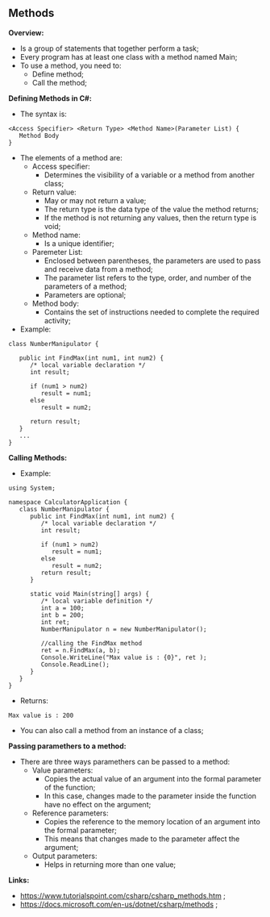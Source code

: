 ## Methods

**Overview:**

- Is a group of statements that together perform a task;
- Every program has at least one class with a method named Main;
- To use a method, you need to:  
  - Define method;
  - Call the method;

**Defining Methods in C#:**

- The syntax is:

```
<Access Specifier> <Return Type> <Method Name>(Parameter List) {
   Method Body
}
```

- The elements of a method are:
  - Access specifier:
    - Determines the visibility of a variable or a method from another class;
  - Return value:
    - May or may not return a value;
    - The return type is the data type of the value the method returns;
    - If the method is not returning any values, then the return type is void;
  - Method name:
    - Is a unique identifier;
  - Paremeter List:
    - Enclosed between parentheses, the parameters are used to pass and receive data from a method;
    - The parameter list refers to the type, order, and number of the parameters of a method;
    - Parameters are optional;
  - Method body:
    - Contains the set of instructions needed to complete the required activity;
- Example:

```
class NumberManipulator {

   public int FindMax(int num1, int num2) {
      /* local variable declaration */
      int result;

      if (num1 > num2)
         result = num1;
      else
         result = num2;

      return result;
   }
   ...
}
```

**Calling Methods:**

- Example:

```
using System;

namespace CalculatorApplication {
   class NumberManipulator {
      public int FindMax(int num1, int num2) {
         /* local variable declaration */
         int result;

         if (num1 > num2)
            result = num1;
         else
            result = num2;
         return result;
      }

      static void Main(string[] args) {
         /* local variable definition */
         int a = 100;
         int b = 200;
         int ret;
         NumberManipulator n = new NumberManipulator();

         //calling the FindMax method
         ret = n.FindMax(a, b);
         Console.WriteLine("Max value is : {0}", ret );
         Console.ReadLine();
      }
   }
}
```

- Returns:

```
Max value is : 200
```

- You can also call a method from an instance of a class;

**Passing paramethers to a method:**

- There are three ways paramethers can be passed to a method:
  - Value parameters:
    - Copies the actual value of an argument into the formal parameter of the function;
    - In this case, changes made to the parameter inside the function have no effect on the argument;
  - Reference parameters:
    - Copies the reference to the memory location of an argument into the formal parameter;
    - This means that changes made to the parameter affect the argument;
  - Output parameters:
    - Helps in returning more than one value;

**Links:**

- https://www.tutorialspoint.com/csharp/csharp_methods.htm ;
- https://docs.microsoft.com/en-us/dotnet/csharp/methods ;
